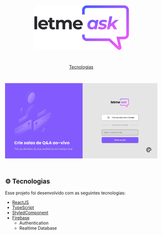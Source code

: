 <p align="center">
  <img alt="Logo Letmeask" src=".github/logo.png" />
</p>

</br >

<p align="center">
  <a href="#-tecnologias">Tecnologias</a>
</p> 

</br >

<p align="center">
  <img alt="Home" src=".github/home.png" width="800">
</p>

</br >

## ⚙ Tecnologias

Esse projeto foi desenvolvido com as seguintes tecnologias:

- [ReactJS](https://www.reactjs.org)
- [TypeScript](https://www.typescriptlang.org)
- [StyledComponent](https://styled-components.com)
- [Firebase](https://firebase.google.com)
  * Authentication
  * Realtime Database
